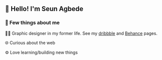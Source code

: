 ## :wave: Hello! I'm Seun Agbede

### :round_pushpin: Few things about me

:man_artist: Graphic designer in my former life. See my [dribbble](https://dribbble.com/SeunAgbede) and [Behance](https://www.behance.net/OluwaseunA) pages.

:globe_with_meridians: Curious about the web

:gear: Love learning/building new things
